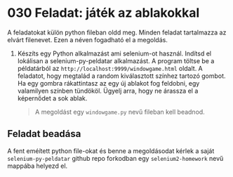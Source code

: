 # 030 Feladat: játék az ablakokkal

A feladatokat külön python fileban oldd meg. Minden feladat tartalmazza az elvárt filenevet. Ezen a néven fogadható el a megoldás.

1)  Készíts egy Python alkalmazást ami selenium-ot használ. Indítsd el lokálisan a selenium-py-peldatar alkalmazást. A program töltse be a példatárból az `http://localhost:9999/windowgame.html` oldalt. A feladatot, hogy megtalád a random kiválasztott színhez tartozó gombot. Ha egy gombra rákattintasz az egy új ablakot fog feldobni, egy valamilyen színben tündököl. Ügyelj arra, hogy ne árassza el a képernődet a sok ablak.
    > A megoldást egy `windowgame.py` nevű fileban kell beadnod.

## Feladat beadása
A fent eméített python file-okat és benne a megoldásodat kérlek a saját `selenium-py-peldatar` github repo forkodban egy `selenium2-homework` nevű mappába helyezd el.
